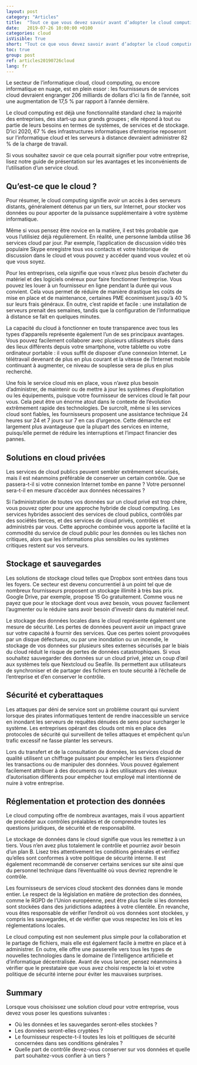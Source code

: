 ```yaml
---
layout: post
category: "Articles"
title:  "Tout ce que vous devez savoir avant d’adopter le cloud computing"
date:   2019-07-26 10:00:00 +0100
categories: cloud
isVisible: True
short: "Tout ce que vous devez savoir avant d’adopter le cloud computing"
toc: true
group: post
ref: articles20190726cloud
lang: fr
---
```

Le secteur de l’informatique cloud, cloud computing, ou encore informatique en nuage, est en plein essor : les fournisseurs de services cloud devraient engranger 206 milliards de dollars d’ici la fin de l’année, soit une augmentation de 17,5 % par rapport à l’année dernière.

Le cloud computing est déjà une fonctionnalité standard chez la majorité des entreprises, des start-up aux grands groupes ; elle répond à tout ou partie de leurs besoins en termes de systèmes, de services et de stockage. D’ici 2020, 67 % des infrastructures informatiques d’entreprise reposeront sur l’informatique cloud et les serveurs à distance devraient administrer 82 % de la charge de travail.

Si vous souhaitez savoir ce que cela pourrait signifier pour votre entreprise, lisez notre guide de présentation sur les avantages et les inconvénients de l’utilisation d’un service cloud.

## Qu’est-ce que le cloud ?

Pour résumer, le cloud computing signifie avoir un accès à des serveurs distants, généralement détenus par un tiers, sur Internet, pour stocker vos données ou pour apporter de la puissance supplémentaire à votre système informatique.

Même si vous pensez être novice en la matière, il est très probable que vous l’utilisiez déjà régulièrement. En réalité, une personne lambda utilise 36 services  cloud par jour. Par exemple, l’application de discussion vidéo très populaire Skype enregistre tous vos contacts et votre historique de discussion dans le cloud et vous pouvez y accéder quand vous voulez et où que vous soyez.

Pour les entreprises, cela signifie que vous n’avez plus besoin d’acheter du matériel et des logiciels onéreux pour faire fonctionner l’entreprise. Vous pouvez les louer à un fournisseur en ligne pendant la durée qui vous convient. Cela vous permet de réduire de manière drastique les coûts de mise en place et de maintenance, certaines PME éconimisent jusqu’à 40 % sur leurs frais généraux. En outre, c’est rapide et facile : une installation de serveurs prenait des semaines, tandis que la configuration de l’informatique à distance se fait en quelques minutes.

La capacité du cloud à fonctionner en toute transparence avec tous les types d’appareils représente également l’un de ses principaux avantages. Vous pouvez facilement collaborer avec plusieurs utilisateurs situés dans des lieux différents depuis votre smartphone, votre tablette ou votre ordinateur portable : il vous suffit de disposer d’une connexion Internet. Le télétravail devenant de plus en plus courant et la vitesse de l’Internet mobile continuant à augmenter, ce niveau de souplesse sera de plus en plus recherché.

Une fois le service cloud mis en place, vous n’avez plus besoin d’administrer, de maintenir ou de mettre à jour les systèmes d’exploitation ou les équipements, puisque votre fournisseur de services cloud le fait pour vous. Cela peut être un énorme atout dans le contexte de l’évolution extrêmement rapide des technologies. De surcroît, même si les services cloud sont fiables, les fournisseurs proposent une assistance technique 24 heures sur 24 et 7 jours sur 7 en cas d’urgence. Cette démarche est largement plus avantageuse que la plupart des services en interne, puisqu’elle permet de réduire les interruptions et l’impact financier des pannes.

## Solutions en cloud privées

Les services de cloud publics peuvent sembler extrêmement sécurisés, mais il est néanmoins préférable de conserver un certain contrôle. Que se passera-t-il si votre connexion Internet tombe en panne ? Votre personnel sera-t-il en mesure d’accéder aux données nécessaires ?

Si l’administration de toutes vos données sur un cloud privé est trop chère, vous pouvez opter pour une approche hybride de cloud computing. Les services hybrides associent des services de cloud publics, contrôlés par des sociétés tierces, et des services de cloud privés, contrôlés et administrés par vous. Cette approche combinée vous apporte la facilité et la commodité du service de cloud public pour les données ou les tâches non critiques, alors que les informations plus sensibles ou les systèmes critiques restent sur vos serveurs.

## Stockage et sauvegardes

Les solutions de stockage cloud telles que Dropbox sont entrées dans tous les foyers. Ce secteur est devenu concurrentiel à un point tel que de nombreux fournisseurs proposent un stockage illimité à très bas prix. Google Drive, par exemple, propose 15 Go gratuitement. Comme vous ne payez que pour le stockage dont vous avez besoin, vous pouvez facilement l’augmenter ou le réduire sans avoir besoin d’investir dans du matériel neuf.

Le stockage des données locales dans le cloud représente également une mesure de sécurité. Les pertes de données peuvent avoir un impact grave sur votre capacité à fournir des services. Que ces pertes soient provoquées par un disque défectueux, ou par une inondation ou un incendie, le stockage de vos données sur plusieurs sites externes sécurisés par le biais du cloud réduit le risque de pertes de données catastrophiques. Si vous souhaitez sauvegarder des données sur un cloud privé, jetez un coup d’œil aux systèmes tels que Nextcloud ou Seafile. Ils permettent aux utilisateurs de synchroniser et de partager des fichiers en toute sécurité à l’échelle de l’entreprise et d’en conserver le contrôle.

## Sécurité et cyberattaques

Les attaques par déni de service sont un problème courant qui survient lorsque des pirates informatiques tentent de rendre inaccessible un service en inondant les serveurs de requêtes dénuées de sens pour surcharger le système. Les entreprises opérant des clouds ont mis en place des protocoles de sécurité qui surveillent de telles attaques et empêchent qu’un trafic excessif ne fasse planter les serveurs.   

Lors du transfert et de la consultation de données, les services cloud de qualité utilisent un chiffrage puissant pour empêcher les tiers d’espionner les transactions ou de manipuler des données. Vous pouvez également facilement attribuer à des documents ou à des utilisateurs des niveaux d’autorisation différents pour empêcher tout employé mal intentionné de nuire à votre entreprise.

## Réglementation et protection des données

Le cloud computing offre de nombreux avantages, mais il vous appartient de procéder aux contrôles préalables et de comprendre toutes les questions juridiques, de sécurité et de responsabilité.

Le stockage de données dans le cloud signifie que vous les remettez à un tiers. Vous n’en avez plus totalement le contrôle et pourriez avoir besoin d’un plan B. Lisez très attentivement les conditions générales et vérifiez qu’elles sont conformes à votre politique de sécurité interne. Il est également recommandé de conserver certains services sur site ainsi que du personnel technique dans l’éventualité où vous devriez reprendre le contrôle.

Les fournisseurs de services cloud stockent des données dans le monde entier. Le respect de la législation en matière de protection des données, comme le RGPD de l’Union européenne, peut être plus facile si les données sont stockées dans des juridictions adaptées à votre clientèle. En revanche, vous êtes responsable de vérifier l’endroit où vos données sont stockées, y compris les sauvegardes, et de vérifier que vous respectez les lois et les réglementations locales.

Le cloud computing est non seulement plus simple pour la collaboration et le partage de fichiers, mais elle est également facile à mettre en place et à administrer. En outre, elle offre une passerelle vers tous les types de nouvelles technologies dans le domaine de l’intelligence artificielle et d’informatique décentralisée. Avant de vous lancer, pensez néanmoins à vérifier que le prestataire que vous avez choisi respecte la loi et votre politique de sécurité interne pour éviter les mauvaises surprises.

## Summary

Lorsque vous choisissez une solution cloud pour votre entreprise, vous devez vous poser les questions suivantes :
* Où les données et les sauvegardes seront-elles stockées ?
* Les données seront-elles cryptées ?
* Le fournisseur respecte-t-il toutes les lois et politiques de sécurité concernées dans ses conditions générales ?
* Quelle part de contrôle devez-vous conserver sur vos données et quelle part souhaitez-vous confier à un tiers ?

